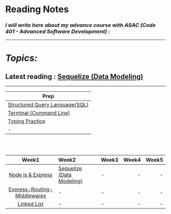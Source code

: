 # Reading Notes
### *I will write here about my advance course with ASAC (Code 401 - Advanced Software Development) :*


---
# *Topics:*
## Latest reading : [Sequelize (Data Modeling)](./Data-Modeling.md)

---

|Prep|
|----------|
|[Structured Query Language(SQL)](./Prep/SQL.md)|
|[Terminal (Command Line)](./Prep/Terminal.md)|
|[Typing Practice](./Prep/TypingPractice.md)|
|-|

<br />
<br />

|Week1|Week2|Week3|Week4|Week5|
|:-------------:|:---------|:-------------|----:|----:|
|[Node js & Express](./Express.md)|[Sequelize (Data Modeling)](./Data-Modeling.md)|-|-|-|
|[Express-Routing-Middlewares](./Express-Routing-Middlewares.md)|-|-|-|-|
|[Linked List](./Linked-Lists.md)|-|-|-|-|

